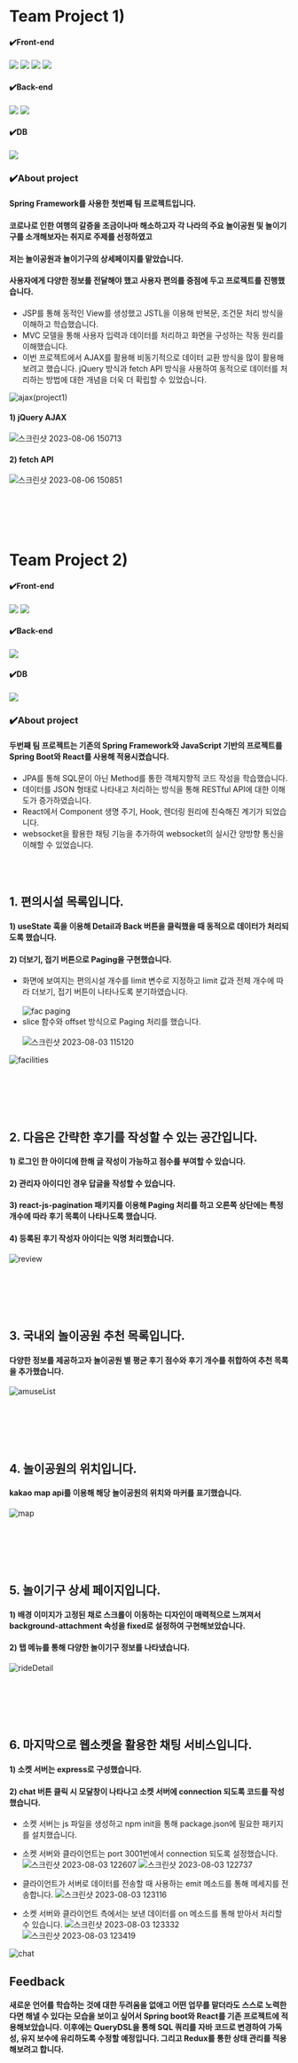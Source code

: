 # Team Project 1)

#### ✔️Front-end
<img src="https://img.shields.io/badge/Css-1572B6?style=for-the-badge&logo=Css&logoColor=white"> <img src="https://img.shields.io/badge/HTML5-E34F26?style=for-the-badge&logo=HTML5&logoColor=purple"> <img src="https://img.shields.io/badge/JavaScript-F7DF1E?style=for-the-badge&logo=JavaScript&logoColor=black"> <img src="https://img.shields.io/badge/jQuery-0769AD?style=for-the-badge&logo=jQuery&logoColor=yellow">
#### ✔️Back-end
<img src="https://img.shields.io/badge/Spring-6DB33F?style=for-the-badge&logo=Spring&logoColor=green"> <img src="https://img.shields.io/badge/Apache Tomcat-F8DC75?style=for-the-badge&logo=Apache Tomcat&logoColor=black">
#### ✔️DB
<img src="https://img.shields.io/badge/MySQL-4479A1?style=for-the-badge&logo=MySQL&logoColor=green">

### ✔️About project
#### Spring Framework를 사용한 첫번째 팀 프로젝트입니다. 
#### 코로나로 인한 여행의 갈증을 조금이나마 해소하고자 각 나라의 주요 놀이공원 및 놀이기구를 소개해보자는 취지로 주제를 선정하였고 
#### 저는 놀이공원과 놀이기구의 상세페이지를 맡았습니다. 
#### 사용자에게 다양한 정보를 전달해야 했고 사용자 편의를 중점에 두고 프로젝트를 진행했습니다.
- JSP를 통해 동적인 View를 생성했고 JSTL을 이용해 반복문, 조건문 처리 방식을 이해하고 학습했습니다.
- MVC 모델을 통해 사용자 입력과 데이터를 처리하고 화면을 구성하는 작동 원리를 이해했습니다.
- 이번 프로젝트에서 AJAX를 활용해 비동기적으로 데이터 교환 방식을 많이 활용해보려고 했습니다. jQuery 방식과 fetch API 방식을 사용하여 동적으로 데이터를 처리하는 방법에 대한 개념을 더욱 더 확립할 수 있었습니다.

![ajax(project1)](https://github.com/yunijcoding/yunijcoding.github.io/assets/140949271/e2e52dcb-62e1-4273-99c6-286c86fa259c)

#### 1) jQuery AJAX
![스크린샷 2023-08-06 150713](https://github.com/yunijcoding/yunijcoding.github.io/assets/140949271/a405fb44-9572-4988-8fe3-399dfd08b9bf)

#### 2) fetch API
![스크린샷 2023-08-06 150851](https://github.com/yunijcoding/yunijcoding.github.io/assets/140949271/c5a7a229-ce63-4882-89f7-bdae0ecc25bd)


<br/>



<br/><br/>
# Team Project 2)

#### ✔️Front-end
<img src="https://img.shields.io/badge/React-61DAFB?style=for-the-badge&logo=React&logoColor=white"> <img src="https://img.shields.io/badge/Node.js-339933?style=for-the-badge&logo=Node.js&logoColor=black">
#### ✔️Back-end
<img src="https://img.shields.io/badge/Spring Boot-6DB33F?style=for-the-badge&logo=Spring Boot&logoColor=green"> 

#### ✔️DB
<img src="https://img.shields.io/badge/MySQL-4479A1?style=for-the-badge&logo=MySQL&logoColor=green">

### ✔️About project
#### 두번째 팀 프로젝트는 기존의 Spring Framework와 JavaScript 기반의 프로젝트를 Spring Boot와 React를 사용해 적용시켰습니다.
- JPA를 통해 SQL문이 아닌 Method를 통한 객체지향적 코드 작성을 학습했습니다.
- 데이터를 JSON 형태로 나타내고 처리하는 방식을 통해 RESTful API에 대한 이해도가 증가하였습니다.
- React에서 Component 생명 주기, Hook, 렌더링 원리에 친숙해진 계기가 되었습니다.
- websocket을 활용한 채팅 기능을 추가하여 websocket의 실시간 양방향 통신을 이해할 수 있었습니다.

<br/><br/>
## 1. 편의시설 목록입니다.
#### 1) useState 훅을 이용해 Detail과 Back 버튼을 클릭했을 때 동적으로 데이터가 처리되도록 했습니다.
#### 2) 더보기, 접기 버튼으로 Paging을 구현했습니다.

- 화면에 보여지는 편의시설 개수를 limit 변수로 지정하고 limit 값과 전체 개수에 따라 더보기, 접기 버튼이 나타나도록 분기하였습니다.<br/><br/>
![fac paging](https://github.com/yunijcoding/yunijcoding/assets/140949271/d89caf2b-7dc4-4971-ace6-4374124ff4a1)
- slice 함수와 offset 방식으로 Paging 처리를 했습니다.<br/><br/>
![스크린샷 2023-08-03 115120](https://github.com/yunijcoding/yunijcoding/assets/140949271/46aaf532-cc98-426e-93ab-e30a49d6e084)

![facilities](https://github.com/yunijcoding/webproject/assets/140949271/b8dfbc89-3804-48a2-9902-9c70ce28e6a6)
<br/><br/><br/><br/><br/><br/>

## 2. 다음은 간략한 후기를 작성할 수 있는 공간입니다.
#### 1) 로그인 한 아이디에 한해 글 작성이 가능하고 점수를 부여할 수 있습니다.
#### 2) 관리자 아이디인 경우 답글을 작성할 수 있습니다.
#### 3) react-js-pagination 패키지를 이용해 Paging 처리를 하고 오른쪽 상단에는 특정 개수에 따라 후기 목록이 나타나도록 했습니다.
#### 4) 등록된 후기 작성자 아이디는 익명 처리했습니다.
![review](https://github.com/yunijcoding/webproject/assets/140949271/e7328e56-cb24-4d73-ab90-b7c7aa3c9b0c)
<br/><br/><br/><br/><br/><br/>

## 3. 국내외 놀이공원 추천 목록입니다.
#### 다양한 정보를 제공하고자 놀이공원 별 평균 후기 점수와 후기 개수를 취합하여 추천 목록을 추가했습니다.
![amuseList](https://github.com/yunijcoding/webproject/assets/140949271/e01dc676-376d-4164-b224-7103ee817e7b)
<br/><br/><br/><br/><br/><br/>

## 4. 놀이공원의 위치입니다.
#### kakao map api를 이용해 해당 놀이공원의 위치와 마커를 표기했습니다.
![map](https://github.com/yunijcoding/webproject/assets/140949271/0f6536ef-616a-46de-8e4e-b1d86cf7ea17)
<br/><br/><br/><br/><br/><br/>

## 5. 놀이기구 상세 페이지입니다.
#### 1) 배경 이미지가 고정된 채로 스크롤이 이동하는 디자인이 매력적으로 느껴져서 background-attachment 속성을 fixed로 설정하여 구현해보았습니다.
#### 2) 탭 메뉴를 통해 다양한 놀이기구 정보를 나타냈습니다.
![rideDetail](https://github.com/yunijcoding/webproject/assets/140949271/a13f6f81-c11d-49d2-9a77-cbefa57178bf)
<br/><br/><br/><br/><br/><br/>

## 6. 마지막으로 웹소켓을 활용한 채팅 서비스입니다.
#### 1) 소켓 서버는 express로 구성했습니다.
#### 2) chat 버튼 클릭 시 모달창이 나타나고 소켓 서버에 connection 되도록 코드를 작성했습니다.

- 소켓 서버는 js 파일을 생성하고 npm init을 통해 package.json에 필요한 패키지를 설치했습니다.
- 소켓 서버와 클라이언트는 port 3001번에서 connection 되도록 설정했습니다.
![스크린샷 2023-08-03 122607](https://github.com/yunijcoding/yunijcoding/assets/140949271/77e2fae1-648e-47e8-bb6b-c9493ba36ab0)
![스크린샷 2023-08-03 122737](https://github.com/yunijcoding/yunijcoding/assets/140949271/9481179e-c4e5-488d-9393-8b5889ec8f99)

- 클라이언트가 서버로 데이터를 전송할 때 사용하는 emit 메소드를 통해 메세지를 전송합니다.
![스크린샷 2023-08-03 123116](https://github.com/yunijcoding/yunijcoding/assets/140949271/50e82bf8-cea9-4640-8c37-e3a5258cfd38)

- 소켓 서버와 클라이언트 측에서는 보낸 데이터를 on 메소드를 통해 받아서 처리할 수 있습니다.
![스크린샷 2023-08-03 123332](https://github.com/yunijcoding/yunijcoding/assets/140949271/63d8f957-d6f5-486b-a4d7-d83e306b6354)
![스크린샷 2023-08-03 123419](https://github.com/yunijcoding/yunijcoding/assets/140949271/1283f6fb-9238-4d7e-8131-740f030a70b9)

![chat](https://github.com/yunijcoding/webproject/assets/140949271/4dd0736a-9560-4e9e-b1a1-2d0cfce18b2b)

## Feedback
#### 새로운 언어를 학습하는 것에 대한 두려움을 없애고 어떤 업무를 맡더라도 스스로 노력한다면 해낼 수 있다는 모습을 보이고 싶어서 Spring boot와 React를 기존 프로젝트에 적용해보았습니다. 이후에는 QueryDSL을 통해 SQL 쿼리를 자바 코드로 변경하여 가독성, 유지 보수에 유리하도록 수정할 예정입니다. 그리고 Redux를 통한 상태 관리를 적용해보려고 합니다.
